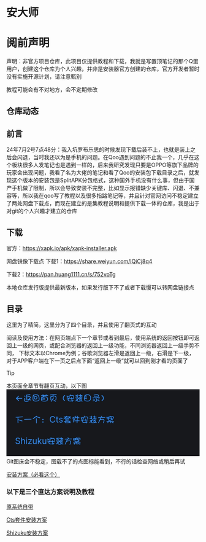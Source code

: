 # 安大师

# 阅前声明
声明：非官方项目仓库，此项目仅提供教程和下载，我就是写置顶笔记的那个Q蛋用户，创建这个仓库为个人兴趣，并非是安装器官方创建的仓库，官方开发者暂时没有实施开源计划，请注意甄别

教程可能会有不对地方，会不定期修改

## 仓库动态


## 前言

24年7月2号7点48分：我入坑罗布乐思的时候发现下载后装不上，也就是装上之后会闪退，当时我还以为是手机的问题。在Qoo遇到问题的不止我一个，几乎在这个板块很多人发笔记也是遇到一样的，后来我研究发现只要是OPPO等旗下品牌的玩家会出现问题，我看了名为大佬的笔记和看了Qoo的安装包下载目录之后，就发现这个版本的安装包是SplitAPK分包格式，这种国外手机没有什么事，但由于国产手机做了限制，所以会导致安装不完整，比如显示报错缺少关键库、闪退、不兼容等，所以我在qoo写了教程以及很多指路笔记等，并且针对官网访问不稳定建立了两处网盘下载点，而现在建立的是集教程说明和提供下载一体的仓库，我是出于对git的个人兴趣才建立的仓库

## 下载

官方：https://xapk.io/apk/xapk-installer.apk

网盘镜像下载点
下载1：https://share.weiyun.com/IQiCj8q4

下载2：https://pan.huang1111.cn/s/752voTg

本地仓库发行版提供最新版本，如果发行版下不了或者下载慢可以转网盘链接点

## 目录

这里为了精简，这里分为了四个目录，并且使用了翻页式的互动

阅读及使用方法：在网页端点下一个章节或者到最后，使用系统的返回按钮即可返回上一级的网页，或配合浏览器的返回上一级功能，不同浏览器返回上一级手势不同， 下标文本以Chrome为例；谷歌浏览器左滑是返回上一级，右滑是下一级，对于APP客户端在下一页之后点下面“返回上一级”就可以回到刚才看的页面了

> [!TIP]
> 本页面全章节有翻页互动，以下图
![Image](Screenshots/Screenshot_2024-10-03-20-31-56-37_320a9a695de7cdce83ed5281148d6f19.jpg)   Git图床会不稳定，图载不了的点图标能看到，不行的话检查网络或稍后再试

[安装方案（必看这个）](cha1.md)

### 以下是三个直达方案说明及教程

[原系统自带](cha2.md)

[Cts套件安装方案](cha3.md)

[Shizuku安装方案](cha4.md)
